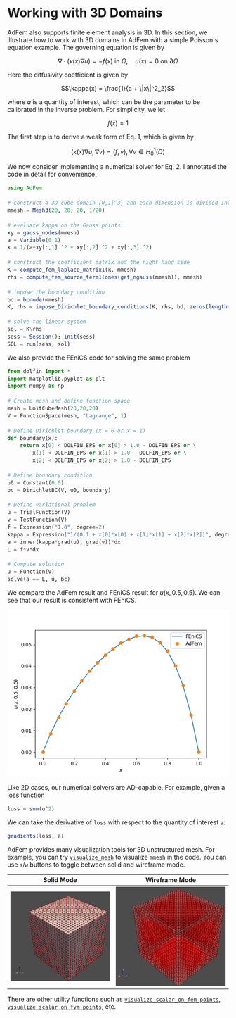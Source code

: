 # Working with 3D Domains


AdFem also supports finite element analysis in 3D. In this section, we illustrate how to work with 3D domains in AdFem with a simple Poisson's equation example. The governing equation is given by 

$$\nabla \cdot (\kappa(x) \nabla u) = - f(x) \text{ in } \Omega, \quad u(x) = 0 \text{ on } \partial \Omega \tag{1}$$

Here the diffusivity coefficient is given by 

$$\kappa(x) = \frac{1}{a + \|x\|^2_2}$$

where $a$ is a quantity of interest, which can be the parameter to be calibrated in the inverse problem. For simplicity, we let 

$$f(x) = 1$$

The first step is to derive a weak form of Eq. 1, which is given by 

$$(\kappa(x) \nabla u, \nabla v) = (f, v), \forall v \in H^1_0(\Omega) \tag{2}$$

We now consider implementing a numerical solver for Eq. 2. I annotated the code in detail for convenience.

```julia
using AdFem

# construct a 3D cube domain [0,1]^3, and each dimension is divided into 20 equal length intervals
mmesh = Mesh3(20, 20, 20, 1/20)

# evaluate kappa on the Gauss points
xy = gauss_nodes(mmesh)
a = Variable(0.1)
κ = 1/(a+xy[:,1].^2 + xy[:,2].^2 + xy[:,3].^2)

# construct the coefficient matrix and the right hand side
K = compute_fem_laplace_matrix1(κ, mmesh)
rhs = compute_fem_source_term1(ones(get_ngauss(mmesh)), mmesh)

# impose the boundary condition
bd = bcnode(mmesh)
K, rhs = impose_Dirichlet_boundary_conditions(K, rhs, bd, zeros(length(bd)))

# solve the linear system 
sol = K\rhs
sess = Session(); init(sess)
SOL = run(sess, sol)
```

We also provide the FEniCS code for solving the same problem 

```python 
from dolfin import *
import matplotlib.pyplot as plt
import numpy as np

# Create mesh and define function space
mesh = UnitCubeMesh(20,20,20)
V = FunctionSpace(mesh, "Lagrange", 1)

# Define Dirichlet boundary (x = 0 or x = 1)
def boundary(x):
    return x[0] < DOLFIN_EPS or x[0] > 1.0 - DOLFIN_EPS or \
        x[1] < DOLFIN_EPS or x[1] > 1.0 - DOLFIN_EPS or \
        x[2] < DOLFIN_EPS or x[2] > 1.0 - DOLFIN_EPS

# Define boundary condition
u0 = Constant(0.0)
bc = DirichletBC(V, u0, boundary)

# Define variational problem
u = TrialFunction(V)
v = TestFunction(V)
f = Expression("1.0", degree=2)
kappa = Expression("1/(0.1 + x[0]*x[0] + x[1]*x[1] + x[2]*x[2])", degree=2)
a = inner(kappa*grad(u), grad(v))*dx
L = f*v*dx

# Compute solution
u = Function(V)
solve(a == L, u, bc)
```

We compare the AdFem result and FEniCS result for $u(x, 0.5, 0.5)$. We can see that our result is consistent with FEniCS. 

![](https://raw.githubusercontent.com/ADCMEMarket/ADCMEImages/master/AdFem/section_plot_mfem3d.png) 

Like 2D cases, our numerical solvers are AD-capable. For example, given a loss function 

```julia
loss = sum(u^2)
```

We can take the derivative of `loss` with respect to the quantity of interest `a`:

```julia
gradients(loss, a)
```


AdFem provides many visualization tools for 3D unstructured mesh. For example, you can try [`visualize_mesh`](@ref) to visualize `mmesh` in the code. You can use `s`/`w` buttons to toggle between solid and wireframe mode.


| Solid Mode                | Wireframe Mode                    |
| --------------------------- | --------------------------- | 
| ![](https://raw.githubusercontent.com/ADCMEMarket/ADCMEImages/master/AdFem/mfem3d_solid.png) | ![](https://raw.githubusercontent.com/ADCMEMarket/ADCMEImages/master/AdFem/mfem3d_wired.png) |



There are other utility functions such as [`visualize_scalar_on_fem_points`](@ref), [`visualize_scalar_on_fvm_points`](@ref), etc. 
